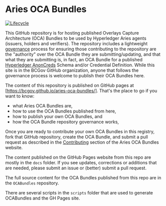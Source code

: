# Aries OCA Bundles

[![Lifecycle](https://img.shields.io/badge/Lifecycle-Stable-97ca00)](https://github.com/bcgov/repomountie/blob/master/doc/lifecycle-badges.md)

This GitHub repository is for hosting published Overlays Capture Architecture
(OCA) Bundles to be used by Hyperledger Aries agents (issuers, holders and
verifiers). The repository includes a lightweight [governance] process for ensuring those
contributing to the repository are the "authority" over the OCA Bundle they are
submitting/updating, and that what they are submitting is, in fact, an OCA
Bundle for a published [Hyperledger AnonCreds] Schema and/or Credential Definition. While
this site is in the BCGov GitHub organization, anyone that follows the
governance process is welcome to publish their OCA Bundles here.

[Hyperledger AnonCreds]: https://www.hyperledger.org/projects/anoncreds
[governance]: docs/governance/GOVERNANCE.md

The content of this repository is published on GitHub pages at [https://bcgov.github.io/aries-oca-bundles/]. That's the place to go if you want to know:

- what Aries OCA Bundles are,
- how to use the OCA Bundles published from here,
- how to publish your own OCA Bundles, and
- how the OCA Bundle repository governance works,

Once you are ready to contribute your own OCA Bundles in this registry, fork that GitHub repository, create the OCA Bundle, and submit a pull request as described in the [Contributing] section of the Aries OCA Bundles website.

[https://bcgov.github.io/aries-oca-bundles/]: https://bcgov.github.io/aries-oca-bundles/
[Contributing]: https://bcgov.github.io/aries-oca-bundles/contributing/CONTRIBUTING/

The content published on the GitHub Pages website from this repo are mostly in the `docs` folder. If you see updates, corrections or additions that are needed, please submit an issue or (better) submit a pull request.

The full source content for the OCA Bundles published from this repo are in the `OCABundles` repository.

There are several scripts in the `scripts` folder that are used to generate OCABundles and the GH Pages site.
